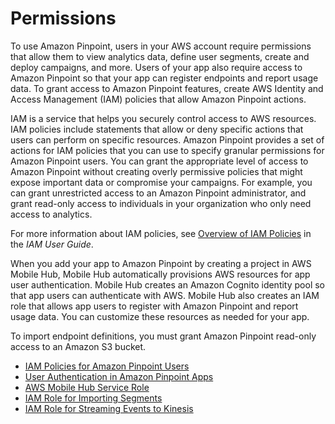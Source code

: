 # Permissions<a name="permissions"></a>

To use Amazon Pinpoint, users in your AWS account require permissions that allow them to view analytics data, define user segments, create and deploy campaigns, and more\. Users of your app also require access to Amazon Pinpoint so that your app can register endpoints and report usage data\. To grant access to Amazon Pinpoint features, create AWS Identity and Access Management \(IAM\) policies that allow Amazon Pinpoint actions\.

IAM is a service that helps you securely control access to AWS resources\. IAM policies include statements that allow or deny specific actions that users can perform on specific resources\. Amazon Pinpoint provides a set of actions for IAM policies that you can use to specify granular permissions for Amazon Pinpoint users\. You can grant the appropriate level of access to Amazon Pinpoint without creating overly permissive policies that might expose important data or compromise your campaigns\. For example, you can grant unrestricted access to an Amazon Pinpoint administrator, and grant read\-only access to individuals in your organization who only need access to analytics\.

For more information about IAM policies, see [Overview of IAM Policies](http://docs.aws.amazon.com/IAM/latest/UserGuide/access_policies.html) in the *IAM User Guide*\.

When you add your app to Amazon Pinpoint by creating a project in AWS Mobile Hub, Mobile Hub automatically provisions AWS resources for app user authentication\. Mobile Hub creates an Amazon Cognito identity pool so that app users can authenticate with AWS\. Mobile Hub also creates an IAM role that allows app users to register with Amazon Pinpoint and report usage data\. You can customize these resources as needed for your app\.

To import endpoint definitions, you must grant Amazon Pinpoint read\-only access to an Amazon S3 bucket\.  


+ [IAM Policies for Amazon Pinpoint Users](permissions-actions.md)
+ [User Authentication in Amazon Pinpoint Apps](permissions-authentication.md)
+ [AWS Mobile Hub Service Role](permissions-mobilehub.md)
+ [IAM Role for Importing Segments](permissions-import.md)
+ [IAM Role for Streaming Events to Kinesis](permissions-streams.md)